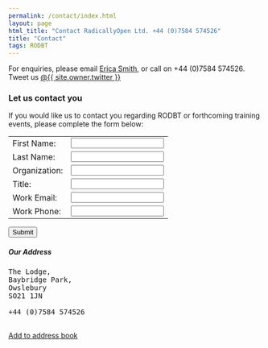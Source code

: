 ```yaml
---
permalink: /contact/index.html
layout: page
html_title: "Contact RadicallyOpen Ltd. +44 (0)7584 574526"
title: "Contact"
tags: RODBT
---
```



For enquiries, please email [Erica Smith](mailto:{{site.bookings.email}}), or call on +44 (0)7584 574526. Tweet us <a id="twit" href="http://twitter.com/{{ site.owner.twitter }}"><span class="foot-link">@{{ site.owner.twitter }}</span></a>


### Let us contact you

If you would like us to contact you regarding RODBT or forthcoming training events, please complete the form below:




<form class="form" name="insightly_web_to_contact" action="https://googleapps.insight.ly/WebToContact/Create" method="post">
  <input type="hidden" name="formId" value="2iuRVL7olVnPvHMCqKN1Cw=="/>

<table class="table">
<tr>
<td><label for="insightly_firstName">First Name:</label></td>
<td><input id="insightly_firstName" name="FirstName" type="text"/></td>
</tr>
<tr>
<td><label for="insightly_lastName">Last Name: </label></td>
<td><input id="insightly_lastName" name="LastName" type="text"/></td>
</tr>
<tr>
<td><label for="insightly_organization">Organization: </label></td>
<td><input id="insightly_organization" name="Organization" type="text"/></td>
</tr>
<tr><td><label for="insightly_role">Title: </label></td>
  <td><input id="insightly_role" name="Role" type="text"/><input type="hidden" name="emails[0].Label" value="Work"/></td>
  </tr>
<tr><td><label for="email[0]_Value">Work Email: </label></td>
<td><input id="emails[0]_Value" name="emails[0].Value" type="text"/></td>
  </tr>
<tr><td><label for="phones[0]_Value">Work Phone: </label></td>
<td><input type="hidden" name="phones[0].Label" value="Work"/><input id="phones[0]_Value" name="phones[0].Value" type="text"/></td>
  </tr>
</tr>

</table>




<input class="btn btn-primary" type="submit" value="Submit"/></form>








##### Our Address

<pre>
The Lodge,
Baybridge Park,
Owslebury
SO21 1JN 

+44 (0)7584 574526

</pre>
<p>
<a href="/assets/radicallyopen.vcf">Add to address book</a>




<!--
#### Our team {#team}

<table>
{% for person in site.data.people %}
  <tr>
    <td colspan="2">
      <hr>
    </td>
  </tr>
  <tr>
    <td>
        {% if person.image %}<img src="{{site.url}}/images/{{person.image}}">{% endif %}
    </td>
    <td>
        {{person.name}}{% if person.position %}, {{person.position}}{% endif %}
    </td>
  </tr>
{% endfor %}
</table>
 -->
